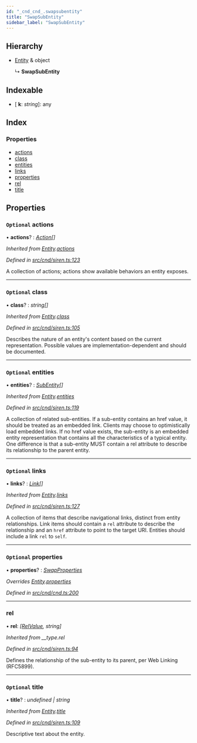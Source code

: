 ```yaml
---
id: "_cnd_cnd_.swapsubentity"
title: "SwapSubEntity"
sidebar_label: "SwapSubEntity"
---
```


## Hierarchy

* [Entity](_cnd_siren_.entity.md) & object

  ↳ **SwapSubEntity**

## Indexable

* \[ **k**: *string*\]: any

## Index

### Properties

* [actions](_cnd_cnd_.swapsubentity.md#optional-actions)
* [class](_cnd_cnd_.swapsubentity.md#optional-class)
* [entities](_cnd_cnd_.swapsubentity.md#optional-entities)
* [links](_cnd_cnd_.swapsubentity.md#optional-links)
* [properties](_cnd_cnd_.swapsubentity.md#optional-properties)
* [rel](_cnd_cnd_.swapsubentity.md#rel)
* [title](_cnd_cnd_.swapsubentity.md#optional-title)

## Properties

### `Optional` actions

• **actions**? : *[Action](_cnd_siren_.action.md)[]*

*Inherited from [Entity](_cnd_siren_.entity.md).[actions](_cnd_siren_.entity.md#optional-actions)*

*Defined in [src/cnd/siren.ts:123](https://github.com/comit-network/comit-js-sdk/blob/cef77e4/src/cnd/siren.ts#L123)*

A collection of actions; actions show available behaviors an entity exposes.

___

### `Optional` class

• **class**? : *string[]*

*Inherited from [Entity](_cnd_siren_.entity.md).[class](_cnd_siren_.entity.md#optional-class)*

*Defined in [src/cnd/siren.ts:105](https://github.com/comit-network/comit-js-sdk/blob/cef77e4/src/cnd/siren.ts#L105)*

Describes the nature of an entity's content based on the current representation. Possible values are implementation-dependent and should be documented.

___

### `Optional` entities

• **entities**? : *[SubEntity](../modules/_cnd_siren_.md#subentity)[]*

*Inherited from [Entity](_cnd_siren_.entity.md).[entities](_cnd_siren_.entity.md#optional-entities)*

*Defined in [src/cnd/siren.ts:119](https://github.com/comit-network/comit-js-sdk/blob/cef77e4/src/cnd/siren.ts#L119)*

A collection of related sub-entities. If a sub-entity contains an href value, it should be treated as an embedded link. Clients may choose to optimistically load embedded links. If no href value exists, the sub-entity is an embedded entity representation that contains all the characteristics of a typical entity. One difference is that a sub-entity MUST contain a rel attribute to describe its relationship to the parent entity.

___

### `Optional` links

• **links**? : *[Link](_cnd_siren_.link.md)[]*

*Inherited from [Entity](_cnd_siren_.entity.md).[links](_cnd_siren_.entity.md#optional-links)*

*Defined in [src/cnd/siren.ts:127](https://github.com/comit-network/comit-js-sdk/blob/cef77e4/src/cnd/siren.ts#L127)*

A collection of items that describe navigational links, distinct from entity relationships. Link items should contain a `rel` attribute to describe the relationship and an `href` attribute to point to the target URI. Entities should include a link `rel` to `self`.

___

### `Optional` properties

• **properties**? : *[SwapProperties](_cnd_cnd_.swapproperties.md)*

*Overrides [Entity](_cnd_siren_.entity.md).[properties](_cnd_siren_.entity.md#optional-properties)*

*Defined in [src/cnd/cnd.ts:200](https://github.com/comit-network/comit-js-sdk/blob/cef77e4/src/cnd/cnd.ts#L200)*

___

###  rel

• **rel**: *[[RelValue](../modules/_cnd_siren_.md#relvalue), string]*

*Inherited from __type.rel*

*Defined in [src/cnd/siren.ts:94](https://github.com/comit-network/comit-js-sdk/blob/cef77e4/src/cnd/siren.ts#L94)*

Defines the relationship of the sub-entity to its parent, per Web Linking (RFC5899).

___

### `Optional` title

• **title**? : *undefined | string*

*Inherited from [Entity](_cnd_siren_.entity.md).[title](_cnd_siren_.entity.md#optional-title)*

*Defined in [src/cnd/siren.ts:109](https://github.com/comit-network/comit-js-sdk/blob/cef77e4/src/cnd/siren.ts#L109)*

Descriptive text about the entity.
